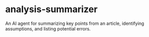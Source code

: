 # analysis-summarizer
An AI agent for summarizing key points from an article, identifying assumptions, and listing potential errors.
